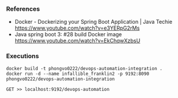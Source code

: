 ### References
* Docker - Dockerizing your Spring Boot Application | Java Techie https://www.youtube.com/watch?v=e3YERpG2rMs
* Java spring boot 3: #28 build Docker image https://www.youtube.com/watch?v=EkChqwXzbsU

### Executions
```Docker
docker build -t phongvo0222/devops-automation-integration .
docker run -d --name infallible_franklin2 -p 9192:8090 phongvo0222/devops-automation-integration
```
```Postman
GET >> localhost:9192/devops-automation
```